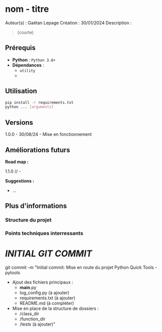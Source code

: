 # nom - titre

Auteur(s) : Gaétan Lepage
Création : 30/01/2024
Description :

> (courte)

## Prérequis

- **Python** : `Python 3.8+`
- **Dépendances** :
  - `utility`
  -

## Utilisation

```bash
pip install -r requirements.txt
python ... [arguments]
```

## Versions

1.0.0 - 30/08/24 - Mise en fonctionnement

## Améliorations futurs

**Road map :**

1.1.0 // -

**Suggestions :**

- ...

## Plus d'informations

### Structure du projet

### Points techniques interressants

# _INITIAL GIT COMMIT_

git commit -m "Initial commit: Mise en route du projet
Python Quick Tools - pytools

- Ajout des fichiers principaux :
  - **main**.py
  - log_config.py (à ajouter)
  - requirements.txt (à ajouter)
  - README.md (à compléter)
- Mise en place de la structure de dossiers :
  - /class_dir
  - /function_dir
  - /tests (à ajouter)"